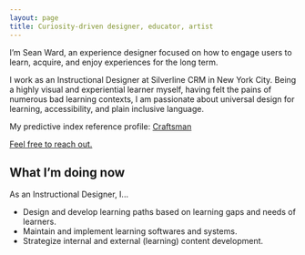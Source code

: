 ```yaml
---
layout: page
title: Curiosity-driven designer, educator, artist
---
```


<p class="lead">I’m Sean Ward, an experience designer focused on how to engage users to learn, acquire, and enjoy experiences for the long term.</p>

I work as an Instructional Designer at Silverline CRM in New York City. Being a highly visual and experiential learner myself, having felt the pains of numerous bad learning contexts, I am passionate about universal design for learning, accessibility, and plain inclusive language.

My predictive index reference profile: [Craftsman](https://www.predictiveindex.com/reference-profile/craftsman/)

[Feel free to reach out.](Mailto:seanthomasward@gmail.com)

## What I’m doing now
As an Instructional Designer, I...
- Design and develop learning paths based on learning gaps and needs of learners.
- Maintain and implement learning softwares and systems. 
- Strategize internal and external (learning) content development.
